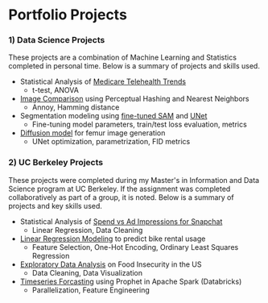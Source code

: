 # Portfolio Projects

### 1) Data Science Projects
These projects are a combination of Machine Learning and Statistics completed in personal time. Below is a summary of projects and skills used.
- Statistical Analysis of [Medicare Telehealth Trends](https://github.com/dramadas/dramadas.github.io/blob/main/Personal-Projects/Statistics/medicare-telehealth.ipynb)
  - t-test, ANOVA
- [Image Comparison](https://github.com/dramadas/dramadas.github.io/blob/main/Personal-Projects/MachineLearning/ImageCompare.ipynb) using Perceptual Hashing and Nearest Neighbors
  - Annoy, Hamming distance
- Segmentation modeling using [fine-tuned SAM](https://github.com/dramadas/dramadas.github.io/blob/main/Personal-Projects/MachineLearning/FineTune_SegmentAnything.ipynb) and [UNet](https://github.com/dramadas/dramadas.github.io/blob/main/Personal-Projects/MachineLearning/UNet.ipynb)
  - Fine-tuning model parameters, train/test loss evaluation, metrics
- [Diffusion model](https://github.com/dramadas/dramadas.github.io/blob/main/Personal-Projects/MachineLearning/ddpm.ipynb) for femur image generation
  - UNet optimization, parametrization, FID metrics


### 2) UC Berkeley Projects
These projects were completed during my Master's in Information and Data Science program at UC Berkeley. If the assignment was completed collaboratively as part of a group, it is noted. Below is a summary of projects and key skills used.
- Statistical Analysis of [Spend vs Ad Impressions for Snapchat](https://github.com/dramadas/dramadas.github.io/blob/main/UC-Berkeley-Projects/LinearRegression/spend_vs_ad_impressions.pdf)
  - Linear Regression, Data Cleaning
- [Linear Regression Modeling](https://github.com/dramadas/dramadas.github.io/blob/main/UC-Berkeley-Projects/LinearRegression/predicting_bike_rentals.ipynb) to predict bike rental usage
  - Feature Selection, One-Hot Encoding, Ordinary Least Squares Regression
- [Exploratory Data Analysis](https://github.com/dramadas/dramadas.github.io/blob/main/UC-Berkeley-Projects/EDA/FoodAtlas_Insecurity.ipynb) on Food Insecurity in the US
  - Data Cleaning, Data Visualization
- [Timeseries Forcasting](https://github.com/dramadas/dramadas.github.io/blob/main/UC-Berkeley-Projects/TimeSeries/Time_Series_Forecasting_Prophet.html) using Prophet in Apache Spark (Databricks)
  - Parallelization, Feature Engineering